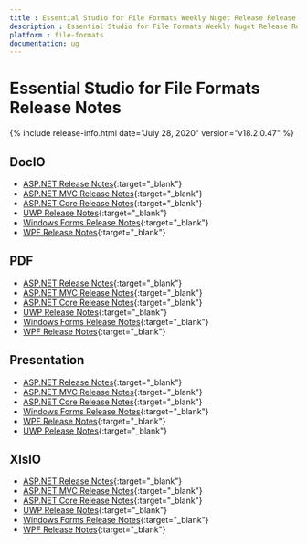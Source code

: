 ```yaml
---
title : Essential Studio for File Formats Weekly Nuget Release Release Notes  
description : Essential Studio for File Formats Weekly Nuget Release Release Notes  
platform : file-formats
documentation: ug
---
```


# Essential Studio for File Formats  Release Notes  

{% include release-info.html date="July 28, 2020" version="v18.2.0.47" %} 

## DocIO

* [ASP.NET Release Notes](/aspnet/release-notes/v18.2.0.47#docio){:target="_blank"}
* [ASP.NET MVC Release Notes](/aspnetmvc/release-notes/v18.2.0.47#docio){:target="_blank"}
* [ASP.NET Core Release Notes](/aspnet-core/release-notes/v18.2.0.47#docio){:target="_blank"}
* [UWP Release Notes](/uwp/release-notes/v18.2.0.47#docio){:target="_blank"}
* [Windows Forms Release Notes](/windowsforms/release-notes/v18.2.0.47#docio){:target="_blank"}
* [WPF Release Notes](/wpf/release-notes/v18.2.0.47#docio){:target="_blank"}


## PDF

* [ASP.NET Release Notes](/aspnet/release-notes/v18.2.0.47#pdf){:target="_blank"}
* [ASP.NET MVC Release Notes](/aspnetmvc/release-notes/v18.2.0.47#pdf){:target="_blank"}
* [ASP.NET Core Release Notes](/aspnet-core/release-notes/v18.2.0.47#pdf){:target="_blank"}
* [UWP Release Notes](/uwp/release-notes/v18.2.0.47#pdf){:target="_blank"}
* [Windows Forms Release Notes](/windowsforms/release-notes/v18.2.0.47#pdf){:target="_blank"}
* [WPF Release Notes](/wpf/release-notes/v18.2.0.47#pdf){:target="_blank"}


## Presentation

* [ASP.NET Release Notes](/aspnet/release-notes/v18.2.0.47#presentation){:target="_blank"}
* [ASP.NET MVC Release Notes](/aspnetmvc/release-notes/v18.2.0.47#presentation){:target="_blank"}
* [ASP.NET Core Release Notes](/aspnet-core/release-notes/v18.2.0.47#presentation){:target="_blank"}
* [Windows Forms Release Notes](/windowsforms/release-notes/v18.2.0.47#presentation){:target="_blank"}
* [WPF Release Notes](/wpf/release-notes/v18.2.0.47#presentation){:target="_blank"}
* [UWP Release Notes](/uwp/release-notes/v18.2.0.47#presentation){:target="_blank"}


## XlsIO

* [ASP.NET Release Notes](/aspnet/release-notes/v18.2.0.47#xlsio){:target="_blank"}
* [ASP.NET MVC Release Notes](/aspnetmvc/release-notes/v18.2.0.47#xlsio){:target="_blank"}
* [ASP.NET Core Release Notes](/aspnet-core/release-notes/v18.2.0.47#xlsio){:target="_blank"}
* [UWP Release Notes](/uwp/release-notes/v18.2.0.47#xlsio){:target="_blank"}
* [Windows Forms Release Notes](/windowsforms/release-notes/v18.2.0.47#xlsio){:target="_blank"}
* [WPF Release Notes](/wpf/release-notes/v18.2.0.47#xlsio){:target="_blank"}